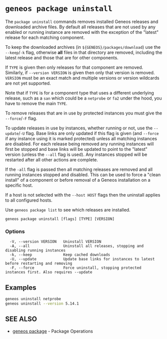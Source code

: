 # `geneos package uninstall`

The `package uninstall` commands removes installed Geneos releases and downloaded archive files. By default all releases that are not used by any enabled or running instance are removed with the exception of the "latest" release for each matching component.

To keep the downloaded archives (in `${GENEOS}/packages/download`) use the `--keep`/`-k` flag, otherwise **all** files in that directory are removed, including the latest release and those that are for other components.

If `TYPE` is given then only releases for that component are removed. Similarly, if `--version VERSION` is given then only that version is removed. `VERSION` must be an exact match and multiple versions or version wildcards are not yet supported.

Note that if `TYPE` is for a component type that uses a different underlying release, such as a `san` which could be a `netprobe` or `fa2` under the hood, you have to remove the main `TYPE`.

To remove releases that are in use by protected instances you must give the `--force`/`-F` flag.

To update releases in use by instances, whether running or not, use the `--update`/`-U` flag. Base links are only updated if this flag is given (and `--force` if any instance using it is marked protected) unless all matching instances are disabled. For each release being removed any running instances will first be stopped and base links will be updated to point to the "latest" version (unless the `--all` flag is used). Any instances stopped will be restarted after all other actions are complete.

If the `-all` flag is passed then all matching releases are removed and all running instances stopped and disabled. This can be used to force a "clean install" of a component or before removal of a Geneos installation on a specific host.

If a host is not selected with the `--host HOST` flags then the uninstall applies to all configured hosts. 

Use `geneos package list` to see which releases are installed.

```text
geneos package uninstall [flags] [TYPE] [VERSION]
```

### Options

```text
  -V, --version VERSION   Uninstall VERSION
  -A, --all               Uninstall all releases, stopping and disabling running instances
  -k, --keep              Keep cached downloads
  -U, --update            Update base links for instances to latest before restarting and removing
  -F, --force             Force uninstall, stopping protected instances first. Also requires --update
```

## Examples

```bash
geneos uninstall netprobe
geneos uninstall --version 5.14.1

```

## SEE ALSO

* [geneos package](geneos_package.md)	 - Package Operations
